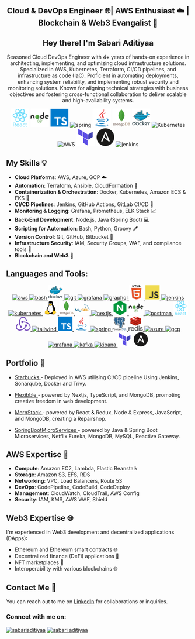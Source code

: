  <!-- <div align="center">
  <!-- Add your profile image here 
  <img style="border-radius: 50%" src="https://github.com/saisabari24/saisabari24/assets/43312501/40289d96-beb3-4258-9f7d-43a62e3a8c67" alt="Sabari Aditiyaa" width="200" height="200">
</div>
-->

<div align="center">
<h2> Cloud & DevOps Engineer 🌐| AWS Enthusiast ☁️ | Blockchain & Web3 Evangalist 🔗</h2>


 ## Hey there! I'm Sabari Aditiyaa
Seasoned Cloud DevOps Engineer with 4+ years of hands-on experience in architecting, implementing, and optimizing cloud infrastructure solutions. Specialized in AWS, Kubernetes, Terraform, CI/CD pipelines, and infrastructure as code (IaC). Proficient in automating deployments, enhancing system reliability, and implementing robust security and monitoring solutions. Known for aligning technical strategies with business objectives and fostering cross-functional collaboration to deliver scalable and high-availability systems.
</div>

<div align="center">
  <!-- Add your technology stack or tools logos here -->
  <img src="https://raw.githubusercontent.com/devicons/devicon/master/icons/react/react-original-wordmark.svg" alt="React" width="50">
  <img src="https://raw.githubusercontent.com/devicons/devicon/master/icons/nodejs/nodejs-original-wordmark.svg" alt="Node.js" width="50">
  <img src="https://raw.githubusercontent.com/devicons/devicon/master/icons/typescript/typescript-original.svg" alt="TypeScript" width="50">
  <img src="https://www.vectorlogo.zone/logos/springio/springio-icon.svg" alt="spring" width="50" height="50"/>
  <img src="https://raw.githubusercontent.com/devicons/devicon/master/icons/java/java-original.svg" alt="java" width="50" height="50"/>
  <img src="https://raw.githubusercontent.com/devicons/devicon/master/icons/mongodb/mongodb-original-wordmark.svg" alt="MongoDB" width="50">
  <img src="https://raw.githubusercontent.com/devicons/devicon/master/icons/docker/docker-original-wordmark.svg" alt="Docker" width="50">
  <img src="https://www.vectorlogo.zone/logos/kubernetes/kubernetes-icon.svg" alt="Kubernetes" width="50">
  <img src="https://academyflorida.com/wp-content/uploads/2019/11/aws.png" alt="AWS" width="50">
  <img src="https://raw.githubusercontent.com/devicons/devicon/master/icons/terraform/terraform-original.svg" alt="Terraform" width="50">
  <img src="https://raw.githubusercontent.com/devicons/devicon/master/icons/ansible/ansible-original.svg" alt="Ansible" width="50">
  <img src="https://www.vectorlogo.zone/logos/jenkins/jenkins-icon.svg" alt="jenkins" width="50" height="50" />
  <!-- Add more logos as needed -->
</div>

## My Skills 💡

- **Cloud Platforms**: AWS, Azure, GCP ☁️
- **Automation**: Terraform, Ansible, CloudFormation 🤖
- **Containerization & Orchestration**: Docker, Kubernetes, Amazon ECS & EKS 🐳
- **CI/CD Pipelines**: Jenkins, GitHub Actions, GitLab CI/CD 🚀
- **Monitoring & Logging**: Grafana, Prometheus, ELK Stack 📈
- **Back-End Development**: Node.js, Java (Spring Boot) 💻
- **Scripting for Automation**: Bash, Python, Groovy 🖋️
- **Version Control**: Git, GitHub, Bitbucket 🔄
- **Infrastructure Security**: IAM, Security Groups, WAF, and compliance tools 🔐
- **Blockchain and Web3** 🔗


## Languages and Tools:

<p align="center">
    <a href="https://aws.amazon.com" target="_blank" rel="noreferrer">
        <img src="https://academyflorida.com/wp-content/uploads/2019/11/aws.png" alt="aws" width="50" />
    </a>
    <a href="https://www.gnu.org/software/bash/" target="_blank" rel="noreferrer">
        <img src="https://upload.wikimedia.org/wikipedia/commons/thumb/4/4b/Bash_Logo_Colored.svg/1200px-Bash_Logo_Colored.svg.png" alt="bash" width="40" height="40" />
    </a>
    <a href="https://www.docker.com/" target="_blank" rel="noreferrer">
        <img src="https://raw.githubusercontent.com/devicons/devicon/master/icons/docker/docker-original-wordmark.svg" alt="docker" width="40" height="40" />
    </a>
    <a href="https://git-scm.com/" target="_blank" rel="noreferrer">
        <img src="https://www.vectorlogo.zone/logos/git-scm/git-scm-icon.svg" alt="git" width="40" height="40" />
    </a>
    <a href="https://grafana.com" target="_blank" rel="noreferrer">
        <img src="https://www.vectorlogo.zone/logos/grafana/grafana-icon.svg" alt="grafana" width="40" height="40" />
    </a>
    <a href="https://graphql.org" target="_blank" rel="noreferrer">
        <img src="https://www.vectorlogo.zone/logos/graphql/graphql-icon.svg" alt="graphql" width="40" height="40" />
    </a>
    <a href="https://www.w3.org/html/" target="_blank" rel="noreferrer">
        <img src="https://raw.githubusercontent.com/devicons/devicon/master/icons/html5/html5-original-wordmark.svg" alt="html5" width="40" height="40" />
    </a>
    <a href="https://developer.mozilla.org/en-US/docs/Web/JavaScript" target="_blank" rel="noreferrer">
        <img src="https://raw.githubusercontent.com/devicons/devicon/master/icons/javascript/javascript-original.svg" alt="javascript" width="40" height="40" />
    </a>
    <a href="https://www.jenkins.io" target="_blank" rel="noreferrer">
        <img src="https://www.vectorlogo.zone/logos/jenkins/jenkins-icon.svg" alt="jenkins" width="40" height="40" />
    </a>
    <a href="https://kubernetes.io" target="_blank" rel="noreferrer">
        <img src="https://www.vectorlogo.zone/logos/kubernetes/kubernetes-icon.svg" alt="kubernetes" width="40" height="40" />
    </a>
    <a href="https://www.linux.org/" target="_blank" rel="noreferrer">
        <img src="https://raw.githubusercontent.com/devicons/devicon/master/icons/linux/linux-original.svg" alt="linux" width="40" height="40" />
    </a>
    <a href="https://www.mongodb.com/" target="_blank" rel="noreferrer">
        <img src="https://raw.githubusercontent.com/devicons/devicon/master/icons/mongodb/mongodb-original-wordmark.svg" alt="mongodb" width="40" height="40" />
    </a>
    <a href="https://www.mysql.com/" target="_blank" rel="noreferrer">
        <img src="https://raw.githubusercontent.com/devicons/devicon/master/icons/mysql/mysql-original-wordmark.svg" alt="mysql" width="40" height="40" />
    </a>
    <a href="https://nextjs.org/" target="_blank" rel="noreferrer">
        <img src="https://www.datocms-assets.com/75941/1657707878-nextjs_logo.png" alt="nextjs" width="40" height="40" />
    </a>
    <a href="https://www.nginx.com" target="_blank" rel="noreferrer">
        <img src="https://raw.githubusercontent.com/devicons/devicon/master/icons/nginx/nginx-original.svg" alt="nginx" width="40" height="40" />
    </a>
    <a href="https://nodejs.org" target="_blank" rel="noreferrer">
        <img src="https://raw.githubusercontent.com/devicons/devicon/master/icons/nodejs/nodejs-original-wordmark.svg" alt="nodejs" width="40" height="40" />
    </a>
    <a href="https://postman.com" target="_blank" rel="noreferrer">
        <img src="https://www.vectorlogo.zone/logos/getpostman/getpostman-icon.svg" alt="postman" width="40" height="40" />
    </a>
    <a href="https://reactjs.org/" target="_blank" rel="noreferrer">
        <img src="https://raw.githubusercontent.com/devicons/devicon/master/icons/react/react-original-wordmark.svg" alt="react" width="40" height="40" />
    </a>
    <a href="https://redux.js.org" target="_blank" rel="noreferrer">
        <img src="https://raw.githubusercontent.com/devicons/devicon/master/icons/redux/redux-original.svg" alt="redux" width="40" height="40" />
    </a>
    <a href="https://tailwindcss.com/" target="_blank" rel="noreferrer">
        <img src="https://www.vectorlogo.zone/logos/tailwindcss/tailwindcss-icon.svg" alt="tailwind" width="40" height="40" />
    </a>
    <a href="https://www.typescriptlang.org/" target="_blank" rel="noreferrer">
        <img src="https://raw.githubusercontent.com/devicons/devicon/master/icons/typescript/typescript-original.svg" alt="typescript" width="40" height="40" />
    </a>
    <a href="https://www.java.com" target="_blank" rel="noreferrer">
        <img src="https://raw.githubusercontent.com/devicons/devicon/master/icons/java/java-original.svg" alt="java" width="40" height="40" />
    </a>
    <a href="https://spring.io/" target="_blank" rel="noreferrer">
        <img src="https://www.vectorlogo.zone/logos/springio/springio-icon.svg" alt="spring" width="40" height="40" />
    </a>
    <a href="https://www.postgresql.org" target="_blank" rel="noreferrer">
        <img src="https://raw.githubusercontent.com/devicons/devicon/master/icons/postgresql/postgresql-original-wordmark.svg" alt="postgresql" width="40" height="40" />
    </a>
    <a href="https://redis.io" target="_blank" rel="noreferrer">
        <img src="https://raw.githubusercontent.com/devicons/devicon/master/icons/redis/redis-original-wordmark.svg" alt="redis" width="40" height="40" />
    </a>
   <a href="https://azure.microsoft.com/en-in/" target="_blank" rel="noreferrer"> 
        <img src="https://www.vectorlogo.zone/logos/microsoft_azure/microsoft_azure-icon.svg" alt="azure" width="40" height="40"/>
   </a> 
   <a href="https://cloud.google.com" target="_blank" rel="noreferrer"> 
    <img src="https://www.vectorlogo.zone/logos/google_cloud/google_cloud-icon.svg" alt="gcp" width="40" height="40"/> 
</a> 
<a href="https://grafana.com" target="_blank" rel="noreferrer"> 
<img src="https://www.vectorlogo.zone/logos/grafana/grafana-icon.svg" alt="grafana" width="40" height="40"/>
 </a> 
<a href="https://kafka.apache.org/" target="_blank" rel="noreferrer">
 <img src="https://www.vectorlogo.zone/logos/apache_kafka/apache_kafka-icon.svg" alt="kafka" width="40" height="40"/> 
</a> 
<a href="https://www.elastic.co/kibana" target="_blank" rel="noreferrer">
 <img src="https://www.vectorlogo.zone/logos/elasticco_kibana/elasticco_kibana-icon.svg" alt="kibana" width="40" height="40"/>
 </a>

  <img src="https://raw.githubusercontent.com/devicons/devicon/master/icons/terraform/terraform-original.svg" alt="Terraform" width="40" height="40">
  <img src="https://raw.githubusercontent.com/devicons/devicon/master/icons/ansible/ansible-original.svg" alt="Ansible" width="40" height="40">
</p>


## Portfolio 🌟

- <a href="https://github.com/saisabari24/starbucks">Starbucks </a> - Deployed in AWS utilising CI/CD pipeline Using Jenkins, Sonarqube, Docker and Trivy.

- <a href="https://github.com/saisabari24/flexibble">Flexibble </a> - powered by Nextjs, TypeScript, and MongoDB, promoting creative freedom in web development.
  
- <a href="https://github.com/saisabari24/MernStack">MernStack </a> - powered by React & Redux, Node & Express, JavaScript, and MongoDB, creating a Repairshop.

- <a href="https://github.com/saisabari24/SpringBootMicroServices">SpringBootMicroServices </a> - powered by Java & Spring Boot Microservices, Netflix Eureka, MongoDB, MySQL, Reactive Gateway.


## AWS Expertise 📡

- **Compute**: Amazon EC2, Lambda, Elastic Beanstalk
- **Storage**: Amazon S3, EFS, RDS
- **Networking**: VPC, Load Balancers, Route 53
- **DevOps**: CodePipeline, CodeBuild, CodeDeploy
- **Management**: CloudWatch, CloudTrail, AWS Config
- **Security**: IAM, KMS, AWS WAF, Shield

## Web3 Expertise 🌐

I'm experienced in Web3 development and decentralized applications (DApps):
- Ethereum and Ethereum smart contracts 🌐
- Decentralized finance (DeFi) applications 💱
- NFT marketplaces 🎨
- Interoperability with various blockchains 🌐


## Contact Me 📧

You can reach out to me on [LinkedIn](https://www.linkedin.com/in/sabariaditiyaa/) for collaborations or inquiries.

<h3 align="left">Connect with me on:</h3>
<p align="left">
<a href="https://twitter.com/SabariAditiyaa" target="blank"><img align="center" src="https://raw.githubusercontent.com/rahuldkjain/github-profile-readme-generator/master/src/images/icons/Social/twitter.svg" alt="sabariaditiyaa" height="30" width="40" /></a>
<a href="https://linkedin.com/in/sabariaditiyaa" target="blank"><img align="center" src="https://raw.githubusercontent.com/rahuldkjain/github-profile-readme-generator/master/src/images/icons/Social/linked-in-alt.svg" alt="sabari aditiyaa" height="30" width="40" /></a>
</p>
